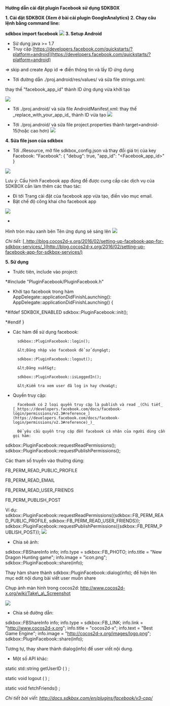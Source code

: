 **Hướng dẫn cài đặt plugin Facebook sử dụng SDKBOX**

**1. Cài đặt SDKBOX (Xem ở bài cài plugin GoogleAnalytics)**
**2. Chạy câu lệnh bằng command line:**

  **sdkbox import facebook**
  ![](
https://lh3.googleusercontent.com/TFiABDutk4ewHXBUziWkEnh4vL96N_SrHFUuepch8tnseO1K1Pym5sQsr2wfxt0z3MXVGJfze1Q_TaUYwhMirbSRQzGeAQnC=w2400-h1350-rw-no)
**3. Setup Android**

- Sử dụng java &gt;= 1.7
- Truy cập [https://developers.facebook.com/quickstarts/?platform=android](https://developers.facebook.com/quickstarts/?platform=android)

 =&gt; skip and create App id =&gt; điền thông tin và lấy ID ứng dụng

- Tới đường dẫn ./proj.android/res/values/ và sửa file strings.xml:

 thay thế &quot;facebook\_app\_id&quot; thành ID ứng dụng vừa khởi tạo

 ![](https://lh3.googleusercontent.com/VwLg-RsUhFgCMbNMXD2LinELVIIcQ71gE5JHyjv2PN_SXsk1xxjahSZBTh7GUm7UEYtf-AhmxwDrOD4Cvj3I3youM8ABqxfU=w2400-h1350-rw-no)

- Tới ./proj.android/ và sửa file AndroidManifest.xml: thay thế \_replace\_with\_your\_app\_id\_ thành ID vừa tạo
![](https://lh3.googleusercontent.com/5Dm87a99Lswc-mx30IRdLKYik8UWIWBQe2lG5XhPyP_CYc0l6Li7o_88CR_osMACvci4RnoG2QoHPreXHRn92-QmQ01d10Ft=w2400-h1350-rw-no)



- Tới ./proj.android/ và sửa file project.properties thành target=android-15(hoặc cao hơn) 
![](https://lh3.googleusercontent.com/iBmNoVfAV78b38JO8Khi9GBlhwNkSwo2Ya4rBm-FlzrkprAKm6wWR0WhHq1n_F-lyyPm_8HPLJMd2j06lnWcwgTgOq3LB02a=w2400-h1350-rw-no)







**4. Sửa file json của sdkbox**

- Tới ./Resource, mở file sdkbox\_config.json và thay đổi giá trị của key Facebook:
        &quot;Facebook&quot;: {
            &quot;debug&quot;: true,
           &quot;app\_id&quot;: &quot;&lt;Facebook\_app\_id&gt;&quot;
        }

 ![](https://lh3.googleusercontent.com/NFBMEwWt0UbNkOD9VfpFLx3YIzUmFPHbd6mS_SIr5oYhPxP4iJdH2kcmS4daMz63QN8cXAlxGwbzIFQ7NqDoTBmoETEyvKpw=w2400-h1350-rw-no)

Lưu ý: Cấu hình Facebook app đúng để được cung cấp các dịch vụ của SDKBOX cần làm thêm các thao tác:

- Đi tới Trang cài đặt của facebook app vừa tạo, điền vào mục email.
- Bật chế độ công khai cho facebook app

 ![](https://lh3.googleusercontent.com/MPeAJQipCsV6aROcbod0VhZWD-9lmvnwqgeUGrpyWOWUt7f4DSioOm1kFcs-TZarE1wWrJCSC0pz9u19iG3ZiMmkgCgYyIAU=w2400-h1350-rw-no)

-
 Hình tròn màu xanh bên Tên ứng dụng sẽ sáng lên 
 ![](https://lh3.googleusercontent.com/Hizf2h7BREEgBNw0HSpVX6NPc_M4k78BpowYkldz3U9hNPGbMlq7Q5uMdFzZSMcuR-P6LrGyrGFL8PRe2CPDiRhDE5VSrJTX=w2400-h1350-rw-no)

_Chi tiết:_ [_http://blog.cocos2d-x.org/2016/02/setting-up-facebook-app-for-sdkbox-services/_](http://blog.cocos2d-x.org/2016/02/setting-up-facebook-app-for-sdkbox-services/)









**5. Sử dụng**

- Trước tiên, include vào project:

*#include &quot;PluginFacebook/PluginFacebook.h&quot;

- Khởi tạo facebook trong hàm AppDelegate::applicationDidFinishLaunching():
AppDelegate::applicationDidFinishLaunching()
{

*#ifdef SDKBOX\_ENABLED
                     sdkbox::PluginFacebook::init();

*#endif
        }

- Các hàm để sử dụng facebook:

        sdkbox::PluginFacebook::login();

        &lt;Đăng nhập vào facebook để sử dụng&gt;

        sdkbox::PluginFacebook::logout();

        &lt;Đăng xuất&gt;

        sdkbox::PluginFacebook::isLoggedIn();

        &lt;Kiểm tra xem user đã log in hay chưa&gt;

- Quyền truy cập:

        Facebook có 2 loại quyền truy cập là publish và read _(Chi tiết_ [_https://developers.facebook.com/docs/facebook-login/permissions/v2.3#reference_](https://developers.facebook.com/docs/facebook-login/permissions/v2.3#reference)_)_

        Để yêu cầu quyền truy cập đến facebook cá nhân của người dùng cần gọi hàm:

sdkbox::PluginFacebook::requestReadPermissions();
sdkbox::PluginFacebook::requestPublishPermissions();

Các tham số truyền vào thường dùng:

FB\_PERM\_READ\_PUBLIC\_PROFILE

FB\_PERM\_READ\_EMAIL

FB\_PERM\_READ\_USER\_FRIENDS

FB\_PERM\_PUBLISH\_POST

Ví dụ: sdkbox::PluginFacebook::requestReadPermissions({sdkbox::FB\_PERM\_READ\_PUBLIC\_PROFILE, sdkbox::FB\_PERM\_READ\_USER\_FRIENDS});
sdkbox::PluginFacebook::requestPublishPermissions({sdkbox::FB\_PERM\_PUBLISH\_POST}); 
![](https://lh3.googleusercontent.com/pPtS-OTNEWNUm_QUo8sT9KUJo-tAYv_x48tBU-bB_xCwBHqWsPlrKtqbEzt-7iMdtB52-swFoWTQMUSOLlDKtr2fOwKCsM70=w2400-h1350-rw-no)







- Chia sẻ ảnh:

sdkbox::FBShareInfo info;
info.type  = sdkbox::FB\_PHOTO;
info.title = &quot;New Dragon Hunting game&quot;;
info.image = &quot;icon.png&quot;;
sdkbox::PluginFacebook::share(info);

 Thay hàm share  thành sdkbox::PluginFacebook::dialog(info); để hiện lên mục edit nội dung bài viết user muốn share

Chụp ảnh màn hình trong cocos2d: http://www.cocos2d-x.org/wiki/Take\_a\_Screenshot

 ![](https://lh3.googleusercontent.com/_aQVgKXXKVc0fqFsEWmlWzsU7MFgESOW0NL_oAPHW8EDkA1O6V1e20-Uuig399jW6XKjfPy5lAK_BTybgLsLQEX4FcMWvRcJ=w2400-h1350-rw-no)

- Chia sẻ đường dẫn:

sdkbox::FBShareInfo info;
info.type  = sdkbox::FB\_LINK;
info.link  = &quot;http://www.cocos2d-x.org&quot;;
info.title = &quot;cocos2d-x&quot;;
info.text  = &quot;Best Game Engine&quot;;
info.image = &quot;http://cocos2d-x.org/images/logo.png&quot;;
sdkbox::PluginFacebook::share(info);

Tương tự, thay share thành dialog(info) để user viết nội dung.

- Một số API khác:

static std::string getUserID ( ) ;

static void logout ( ) ;

static void fetchFriends() ;



_Chi tiết bài viết: http://docs.sdkbox.com/en/plugins/facebook/v3-cpp/_
